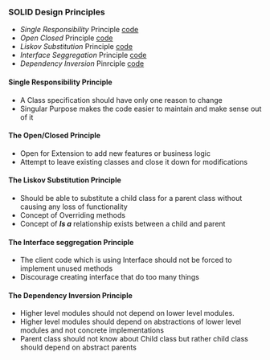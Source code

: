 ### SOLID Design Principles
* _Single Responsibility_ Principle [code](S.ts)
* _Open Closed_ Principle [code](O.ts)
* _Liskov Substitution_ Principle [code](L.ts)
* _Interface Seggregation_ Principle [code](I.ts)
* _Dependency Inversion_ Pinrciple [code](D.ts)

#### Single Responsibility Principle
* A Class specification should have only one reason to change
* Singular Purpose makes the code easier to maintain and make sense out of it

#### The Open/Closed Principle
* Open for Extension to add new features or business logic
* Attempt  to leave existing classes and close it down for modifications

#### The Liskov Substitution Principle
* Should be able to substitute a child class for a parent class without causing any loss of functionality
* Concept of Overriding methods 
* Concept of **_Is a_** relationship exists between a child and parent

#### The Interface seggregation Principle
* The client code which is using Interface should not be forced to implement unused methods
* Discourage creating interface that do too many things

#### The Dependency Inversion Principle
* Higher level modules should not depend on lower level modules.
* Higher level modules should depend on abstractions of lower level modules and not concrete implementations
* Parent class should not know about Child class but rather child class should depend on abstract parents


